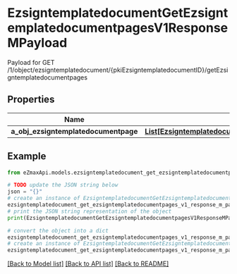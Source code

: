 # EzsigntemplatedocumentGetEzsigntemplatedocumentpagesV1ResponseMPayload

Payload for GET /1/object/ezsigntemplatedocument/{pkiEzsigntemplatedocumentID}/getEzsigntemplatedocumentpages

## Properties

Name | Type | Description | Notes
------------ | ------------- | ------------- | -------------
**a_obj_ezsigntemplatedocumentpage** | [**List[EzsigntemplatedocumentpageResponseCompound]**](EzsigntemplatedocumentpageResponse.md) |  | 

## Example

```python
from eZmaxApi.models.ezsigntemplatedocument_get_ezsigntemplatedocumentpages_v1_response_m_payload import EzsigntemplatedocumentGetEzsigntemplatedocumentpagesV1ResponseMPayload

# TODO update the JSON string below
json = "{}"
# create an instance of EzsigntemplatedocumentGetEzsigntemplatedocumentpagesV1ResponseMPayload from a JSON string
ezsigntemplatedocument_get_ezsigntemplatedocumentpages_v1_response_m_payload_instance = EzsigntemplatedocumentGetEzsigntemplatedocumentpagesV1ResponseMPayload.from_json(json)
# print the JSON string representation of the object
print(EzsigntemplatedocumentGetEzsigntemplatedocumentpagesV1ResponseMPayload.to_json())

# convert the object into a dict
ezsigntemplatedocument_get_ezsigntemplatedocumentpages_v1_response_m_payload_dict = ezsigntemplatedocument_get_ezsigntemplatedocumentpages_v1_response_m_payload_instance.to_dict()
# create an instance of EzsigntemplatedocumentGetEzsigntemplatedocumentpagesV1ResponseMPayload from a dict
ezsigntemplatedocument_get_ezsigntemplatedocumentpages_v1_response_m_payload_from_dict = EzsigntemplatedocumentGetEzsigntemplatedocumentpagesV1ResponseMPayload.from_dict(ezsigntemplatedocument_get_ezsigntemplatedocumentpages_v1_response_m_payload_dict)
```
[[Back to Model list]](../README.md#documentation-for-models) [[Back to API list]](../README.md#documentation-for-api-endpoints) [[Back to README]](../README.md)


